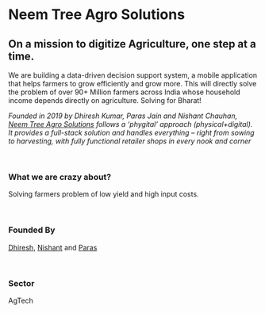 # Neem Tree Agro Solutions
## On a mission to digitize Agriculture, one step at a time.


We are building a data-driven decision support system, a mobile application that helps farmers to grow efficiently and grow more.  This will directly solve the problem of over 90+ Million farmers across India whose household income depends directly on agriculture. Solving for Bharat! 

*Founded in 2019 by Dhiresh Kumar, Paras Jain and Nishant Chauhan, [Neem Tree Agro Solutions]() follows a ‘phygital’ approach (physical+digital). It provides a full-stack solution and handles everything – right from sowing to harvesting, with fully functional retailer shops in every nook and corner*

<br>

### What we are crazy about?

Solving farmers problem of low yield and high input costs. 

<br>

### Founded By 

[Dhiresh](), [Nishant]() and [Paras]() 

<br>

### Sector

AgTech

<br>
